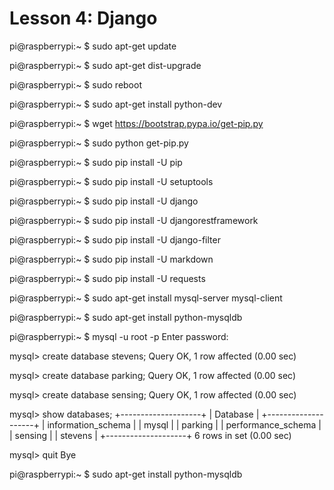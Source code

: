 # Lesson 4: Django

pi@raspberrypi:~ $ sudo apt-get update

pi@raspberrypi:~ $ sudo apt-get dist-upgrade

pi@raspberrypi:~ $ sudo reboot

pi@raspberrypi:~ $ sudo apt-get install python-dev

pi@raspberrypi:~ $ wget https://bootstrap.pypa.io/get-pip.py

pi@raspberrypi:~ $ sudo python get-pip.py

pi@raspberrypi:~ $ sudo pip install -U pip

pi@raspberrypi:~ $ sudo pip install -U setuptools

pi@raspberrypi:~ $ sudo pip install -U django

pi@raspberrypi:~ $ sudo pip install -U djangorestframework

pi@raspberrypi:~ $ sudo pip install -U django-filter

pi@raspberrypi:~ $ sudo pip install -U markdown

pi@raspberrypi:~ $ sudo pip install -U requests

pi@raspberrypi:~ $ sudo apt-get install mysql-server mysql-client

pi@raspberrypi:~ $ sudo apt-get install python-mysqldb

pi@raspberrypi:~ $ mysql -u root -p
Enter password:

mysql> create database stevens;
Query OK, 1 row affected (0.00 sec)

mysql> create database parking;
Query OK, 1 row affected (0.00 sec)

mysql> create database sensing;
Query OK, 1 row affected (0.00 sec)

mysql> show databases;
+--------------------+
| Database           |
+--------------------+
| information_schema |
| mysql              |
| parking            |
| performance_schema |
| sensing            |
| stevens            |
+--------------------+
6 rows in set (0.00 sec)

mysql> quit
Bye

pi@raspberrypi:~ $ sudo apt-get install python-mysqldb
